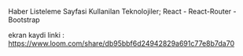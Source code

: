 Haber Listeleme Sayfasi 
Kullanilan Teknolojiler;
React - React-Router - Bootstrap

ekran kaydi linki : https://www.loom.com/share/db95bbf6d24942829a691c77e8b7da70
